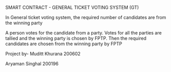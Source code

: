 SMART CONTRACT - GENERAL TICKET VOTING SYSTEM (GT)

In General ticket voting system, the required number of candidates are from the winning party

A person votes for the candidate from a party. Votes for all the parties are tallied and the winning party is chosen by FPTP. Then the required candidates are chosen from the winning party by FPTP

Project by- Muditt Khurana 200602

Aryaman Singhal 200196
